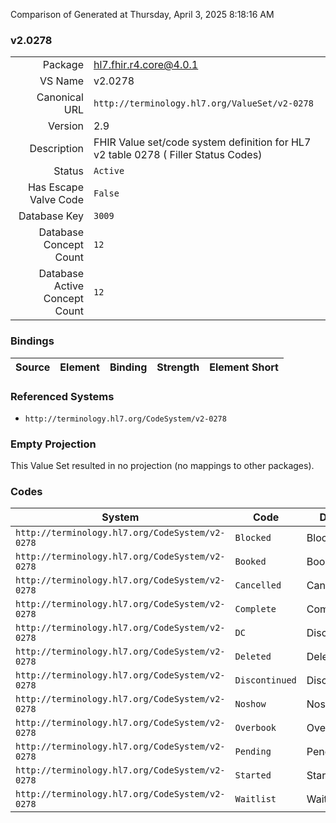 Comparison of 
Generated at Thursday, April 3, 2025 8:18:16 AM

### v2.0278

|      |     |
| ---: | --- |
| Package | hl7.fhir.r4.core@4.0.1 |
| VS Name | v2.0278 |
| Canonical URL | `http://terminology.hl7.org/ValueSet/v2-0278` |
| Version | 2.9 |
| Description | FHIR Value set/code system definition for HL7 v2 table 0278 ( Filler Status Codes) |
| Status | `Active` |
| Has Escape Valve Code | `False` |
| Database Key | `3009` |
| Database Concept Count | `12` |
| Database Active Concept Count | `12` |
### Bindings

| Source | Element | Binding | Strength | Element Short |
| ------ | ------- | ------- | -------- | ------------- |

### Referenced Systems

* `http://terminology.hl7.org/CodeSystem/v2-0278`
### Empty Projection

This Value Set resulted in no projection (no mappings to other packages).

### Codes

| System | Code | Display |
| ------ | ---- | ------- |
| `http://terminology.hl7.org/CodeSystem/v2-0278` | `Blocked` | Blocked |
| `http://terminology.hl7.org/CodeSystem/v2-0278` | `Booked` | Booked |
| `http://terminology.hl7.org/CodeSystem/v2-0278` | `Cancelled` | Cancelled |
| `http://terminology.hl7.org/CodeSystem/v2-0278` | `Complete` | Complete |
| `http://terminology.hl7.org/CodeSystem/v2-0278` | `DC` | Discontinued |
| `http://terminology.hl7.org/CodeSystem/v2-0278` | `Deleted` | Deleted |
| `http://terminology.hl7.org/CodeSystem/v2-0278` | `Discontinued` | Discontinued |
| `http://terminology.hl7.org/CodeSystem/v2-0278` | `Noshow` | Noshow |
| `http://terminology.hl7.org/CodeSystem/v2-0278` | `Overbook` | Overbook |
| `http://terminology.hl7.org/CodeSystem/v2-0278` | `Pending` | Pending |
| `http://terminology.hl7.org/CodeSystem/v2-0278` | `Started` | Started |
| `http://terminology.hl7.org/CodeSystem/v2-0278` | `Waitlist` | Waitlist |
